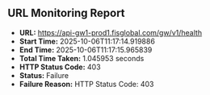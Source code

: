 ## URL Monitoring Report

- **URL:** https://api-gw1-prod1.fisglobal.com/gw/v1/health
- **Start Time:** 2025-10-06T11:17:14.919886
- **End Time:** 2025-10-06T11:17:15.965839
- **Total Time Taken:** 1.045953 seconds
- **HTTP Status Code:** 403
- **Status:** Failure
- **Failure Reason:** HTTP Status Code: 403
